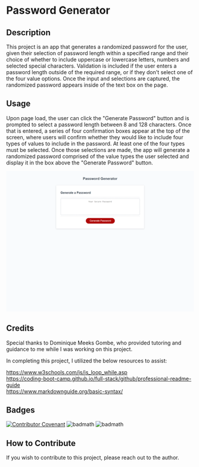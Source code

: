# Password Generator

## Description

This project is an app that generates a randomized password for the user, given their selection of password length within a specified range and their choice of whether to include uppercase or lowercase letters, numbers and selected special characters. Validation is included if the user enters a password length outside of the required range, or if they don't select one of the four value options. Once the input and selections are captured, the randomized password appears inside of the text box on the page.

## Usage

Upon page load, the user can click the "Generate Password" button and is prompted to select a password length between 8 and 128 characters. Once that is entered, a series of four confirmation boxes appear at the top of the screen, where users will confirm whether they would like to include four types of values to include in the password. At least one of the four types must be selected. Once those selections are made, the app will generate a randomized password comprised of the value types the user selected and display it in the box above the "Generate Password" button.
    
![Screenshot of Password Generator](/Assets/Passwrod%20Generator%20Fullscreen%20Capture.png)

## Credits

Special thanks to Dominique Meeks Gombe, who provided tutoring and guidance to me while I was working on this project.

In completing this project, I utilized the below resources to assist:

https://www.w3schools.com/js/js_loop_while.asp  
https://coding-boot-camp.github.io/full-stack/github/professional-readme-guide  
https://www.markdownguide.org/basic-syntax/


## Badges

[![Contributor Covenant](https://img.shields.io/badge/Contributor%20Covenant-2.1-4baaaa.svg)](code_of_conduct.md)
![badmath](https://img.shields.io/badge/HTML-239120?style=for-the-badge&logo=html5&logoColor=white)
![badmath](https://img.shields.io/badge/CSS-239120?&style=for-the-badge&logo=css3&logoColor=white)

## How to Contribute

If you wish to contribute to this project, please reach out to the author.

